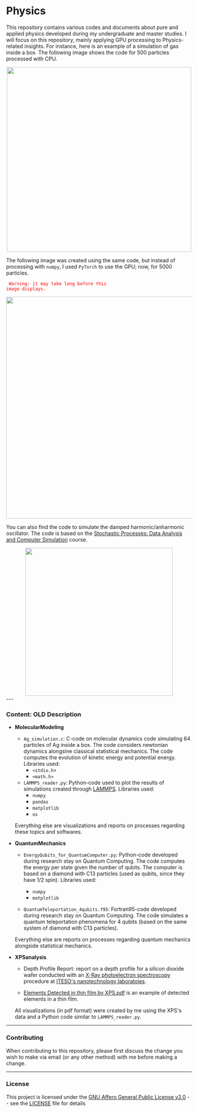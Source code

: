# Physics

This repository contains various codes and documents about pure and applied physics developed during my undergraduate and master studies. I will focus on this repository, mainly applying GPU processing to Physics-related insights. For instance, here is an example of a simulation of gas inside a box. The following image shows the code for 500 particles processed with CPU.  

<div align="center">
  <img src="https://github.com/Chinnasf/Physics/blob/master/GPU%20Code/GIFs/withoutGPU_500_smaller__particles.mp4.gif" width="500">
</div>

The following image was created using the same code, but instead of processing with `numpy`, I used `PyTorch` to use the GPU; now, for 5000 particles.

<code style="color : red"> Warning: it may take long before this image displays.</code>

<div align="center">
  <img src="https://github.com/Chinnasf/Physics/blob/master/GPU%20Code/GIFs/withGPU_5000_smaller__particles______.gif" width="600">
</div>

You can also find the code to simulate the damped harmonic/anharmonic oscillator. The code is based on the [Stochastic Processes: Data Analysis and Computer Simulation](https://learning.edx.org/course/course-v1:KyotoUx+009x+1T2017/home) course. 

<div align="center">
  <img src="https://github.com/Chinnasf/Physics/blob/master/General%20Physics/Gifs/AHO_zeta0_005.gif" width="400" align="center">
</div>
---

### Content: OLD Description

- **MolecularModeling**
  - `Ag_simulation.c`: C-code on molecular dynamics code simulating 64 particles of Ag inside a box. The code considers newtonian dynamics alongsine classical statistical mechanics. The code computes the evolution of kinetic energy and potential energy. Libraries used:
    - `<stdio.h>`
    - `<math.h>`
  - `LAMMPS_reader.py`: Python-code used to plot the results of simulations created through [LAMMPS](https://lammps.sandia.gov/). Libraries used:
    - `numpy`
    - `pandas`
    - `matplotlib`
    - `os`
    
  Everything else are visualizations and reports on processes regarding these topics and softwares.
  
- **QuantumMechanics**
  - `EnergyQubits_for_QuantumComputer.py`: Python-code developed during research stay on Quantum Computing. The code computes the energy per state given the number of qubits. The computer is based on a diamond with C13 particles (used as qubits, since they have 1/2 spin). Libraries used:
    - `numpy`
    - `matplotlib`

  - `QuantumTeleportation_4qubits.f95`: Fortran95-code developed during research stay on Quantum Computing. The code simulates a quantum teleportation phenomena for 4 qubits (based on the same system of diamond with C13 particles). 
  
  Everything else are reports on processes regarding quantum mechanics alongside statistical mechanics.
  
- **XPSanalysis**<br>
  - Depth Profile Report: report on a depth profile for a silicon dioxide wafer conducted with an [X-Ray photoelectron spectroscopy](https://www.sciencedirect.com/topics/chemistry/x-ray-photoelectron-spectroscopy) procedure at [ITESO's nanotechnology laboratoies](https://iteso.mx/web/general/detalle?group_id=6542872).
  
  - [Elements Detected in thin film by XPS.pdf](https://github.com/Chinnasf/Physics/blob/master/XPSanalysis/Elements%20Detected%20in%20thin%20film%20by%20XPS.pdf) is an example of detected elements in a thin film.
  
  All visualizations (in pdf format) were created by me using the XPS's data and a Python code similar to `LAMMPS_reader.py`. 
  


---

### Contributing

When contributing to this repository, please first discuss the change you wish to make via email 
(or any other method) with me before making a change.

---

### License

This project is licensed under the [GNU Affero General Public License v3.0](https://www.gnu.org/licenses/agpl-3.0.en.html) -- 
see the [LICENSE](https://github.com/Chinnasf/Physics/blob/master/LICENSE) file for details

